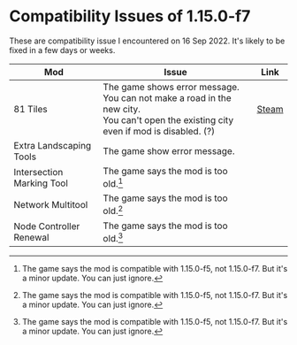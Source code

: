 # Compatibility Issues of 1.15.0-f7
These are compatibility issue I encountered on 16 Sep 2022. It's likely to be fixed in a few days or weeks.

| Mod | Issue | Link |
| -- | -- | -- |
| 81 Tiles | The game shows error message.<br />You can not make a road in the new city.<br />You can't open the existing city even if mod is disabled. (?) | [Steam](https://steamcommunity.com/workshop/filedetails/discussion/576327847/3435703754802635202/) |
| Extra Landscaping Tools | The game show error message. | |
| Intersection Marking Tool | The game says the mod is too old.[^1] | |
| Network Multitool | The game says the mod is too old.[^1] | |
| Node Controller Renewal | The game says the mod is too old.[^1] | |

[^1]: The game says the mod is compatible with 1.15.0-f5, not 1.15.0-f7. But it's a minor update. You can just ignore.
